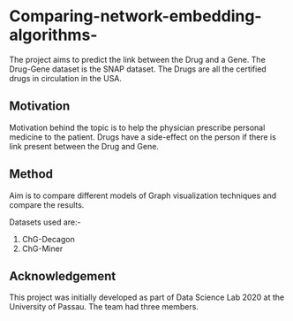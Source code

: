 # Comparing-network-embedding-algorithms-

The project aims to predict the link between the Drug and a Gene. 
The Drug-Gene dataset is the SNAP dataset. The Drugs are all the certified drugs in circulation in the USA.


## Motivation
Motivation behind the topic is to help the physician prescribe personal medicine to the patient.
Drugs have a side-effect on the person if there is link present between the Drug and Gene.

## Method

Aim is to compare different models of Graph visualization techniques and compare the results.

Datasets used are:-
1. ChG-Decagon
2. ChG-Miner


## Acknowledgement

This project was initially developed as part of Data Science Lab 2020 at the University of Passau. The team had three members.
